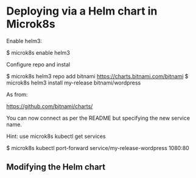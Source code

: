 # Deploying via a Helm chart in Microk8s

Enable helm3:

  $ microk8s enable helm3

Configure repo and instal

  $ microk8s helm3 repo add bitnami https://charts.bitnami.com/bitnami
  $ microk8s helm3 install my-release bitnami/wordpress

As from:

https://github.com/bitnami/charts/

You can now connect as per the README but specifying the new service name.

  Hint: use microk8s kubectl get services

  $ microk8s kubectl port-forward service/my-release-wordpress 1080:80

## Modifying the Helm chart


